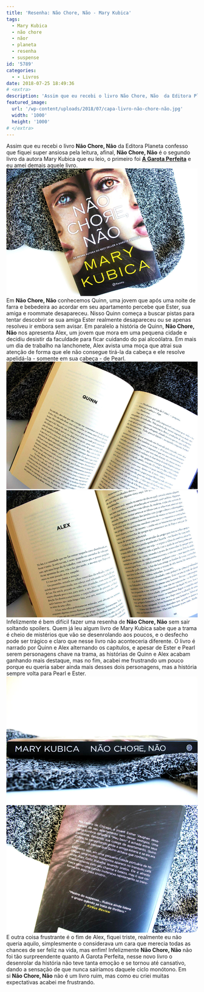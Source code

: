 ```yaml
---
title: 'Resenha: Não Chore, Não - Mary Kubica'
tags:
  - Mary Kubica
  - não chore
  - nãor
  - planeta
  - resenha
  - suspense
id: '5789'
categories:
  - - Livros
date: 2018-07-25 18:49:36
# <extra>
description: 'Assim que eu recebi o livro Não Chore, Não  da Editora Planeta confesso que fiquei super ansiosa pela leitura, afinal, Não Chore, Não é o segundo livro da autora Mary Kubica que eu leio, o primeiro foi A Garota Perfeita e eu amei demais aquele livro. Em Não Chore, Não conhecemos Quinn, uma jovem que após uma noite de farra e bebedeira ao acordar em seu apartamento percebe que Ester, sua amiga e roommate desapareceu. Nisso Quinn começa a buscar pistas para tentar descobrir se sua amiga Ester realmente desapareceu ou se apenas resolveu ir embora sem avisar. Em paralelo a história de Quinn, Não Chore, Não nos apresenta Alex, um jovem que mora em uma pequena cidade e decidiu desistir da faculdade para ficar cuidando do pai alcoólatra. Em mais um dia de trabalho na lanchonete, Alex avista uma moça que atrai sua atenção de forma que ele &hellip;'
featured_image: 
  url: '/wp-content/uploads/2018/07/capa-livro-não-chore-não.jpg'
  width: '1000'
  height: '1000'
# </extra>
---
```


Assim que eu recebi o livro **Não Chore, Não** da Editora Planeta confesso que fiquei super ansiosa pela leitura, afinal, **Não Chore, Não** é o segundo livro da autora Mary Kubica que eu leio, o primeiro foi **[A Garota Perfeita](http://natalia.blog.br/resenha-a-garota-perfeita/)** e eu amei demais aquele livro. ![capa do livro - não chore, não](/wp-content/uploads/2018/07/capa-livro-não-chore-não.jpg "capa do livro - não chore, não") Em **Não Chore, Não** conhecemos Quinn, uma jovem que após uma noite de farra e bebedeira ao acordar em seu apartamento percebe que Ester, sua amiga e roommate desapareceu. Nisso Quinn começa a buscar pistas para tentar descobrir se sua amiga Ester realmente desapareceu ou se apenas resolveu ir embora sem avisar. Em paralelo a história de Quinn, **Não Chore, Não** nos apresenta Alex, um jovem que mora em uma pequena cidade e decidiu desistir da faculdade para ficar cuidando do pai alcoólatra. Em mais um dia de trabalho na lanchonete, Alex avista uma moça que atrai sua atenção de forma que ele não consegue tirá-la da cabeça e ele resolve apelidá-la - somente em sua cabeça - de Pearl. ![páginas do livro - não chore, não - mary kubica](/wp-content/uploads/2018/07/páginas-livro-não-chore-não.jpg "páginas do livro - não chore, não - mary kubica") ![resumo do livro - não chore, não - mary kubica](/wp-content/uploads/2018/07/resumo-livro-não-chore-não.jpg "resumo do livro - não chore, não - mary kubica") Infelizmente é bem difícil fazer uma resenha de **Não Chore, Não** sem sair soltando spoilers. Quem já leu algum livro de Mary Kubica sabe que a trama é cheio de mistérios que vão se desenrolando aos poucos, e o desfecho pode ser trágico e claro que nesse livro não aconteceria diferente. O livro é narrado por Quinn e Alex alternando os capítulos, e apesar de Ester e Pearl serem personagens chave na trama, as histórias de Quinn e Alex acabam ganhando mais destaque, mas no fim, acabei me frustrando um pouco porque eu queria saber ainda mais desses dois personagens, mas a história sempre volta para Pearl e Ester. ![lombada do livro - não chore, não de Mary Kubica](/wp-content/uploads/2018/07/lombada-do-livro-não-chore-não.jpg "lombada do livro - não chore, não de Mary Kubica") ![contra-capa do livro - não chore, não](/wp-content/uploads/2018/07/contra-capa-livro-não-chore-não.jpg "contra-capa do livro - não chore, não") E outra coisa frustrante é o fim de Alex, fiquei triste, realmente eu não queria aquilo, simplesmente o considerava um cara que merecia todas as chances de ser feliz na vida, mas enfim! Infelizmente **Não Chore, Não** não foi tão surpreendente quanto A Garota Perfeita, nesse novo livro o desenrolar da história não teve tanta emoção e se tornou até cansativo, dando a sensação de que nunca sairíamos daquele ciclo monótono. Em si **Não Chore, Não** não é um livro ruim, mas como eu criei muitas expectativas acabei me frustrando.
